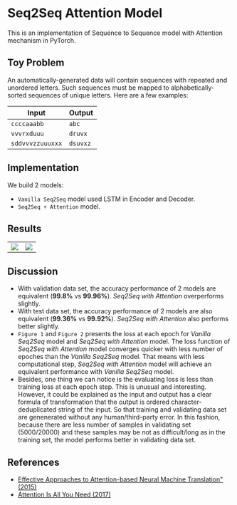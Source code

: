 # Seq2Seq Attention Model
This is an implementation of Sequence to Sequence model with Attention mechanism in PyTorch.

## Toy Problem
An automatically-generated data will contain sequences with repeated and unordered letters. Such sequences must be mapped to alphabetically-sorted sequences of unique letters. Here are a few examples:

|Input | Output|
|------|-------|
|`ccccaaabb`       |   `abc`  |
|`vvvrxduuu`        |   `druvx`  |
|`sddvvvzzuuuxxx`   |   `dsuvxz`  |

## Implementation
We build 2 models:
- `Vanilla Seq2Seq` model used LSTM in Encoder and Decoder.
- `Seq2Seq + Attention` model.

## Results
<table>
    <tr>
        <td><img src="./Loss-Seq2Seq.png" /></td>
        <td><img src="./Loss-Seq2Seq+Attention.png" /></td>
    </tr>
</table>

## Discussion
- With validation data set, the accuracy performance of 2 models are equivalent (**99.8%** vs **99.96%**). *Seq2Seq with Attention* overperforms slightly.
- With test data set, the accuracy performance of 2 models are also equivalent (**99.36%** vs **99.92%**). *Seq2Seq with Attention* also performs better slightly.
- `Figure 1` and `Figure 2` presents the loss at each epoch for *Vanilla Seq2Seq* model and *Seq2Seq with Attention* model. The loss function of *Seq2Seq with Attention* model converges quicker with less number of epoches than the *Vanilla Seq2Seq* model. That means with less computational step, *Seq2Seq with Attention* model will achieve an equivalent performance with *Vanilla Seq2Seq* model.
- Besides, one thing we can notice is the evaluating loss is less than training loss at each epoch step. This is unusual and interesting. However, it could be explained as the input and output has a clear formula of transformation that the output is ordered character-deduplicated string of the input. So that training and validating data set are genenerated without any human/third-party error. In this fashion, because there are less number of samples in validating set (5000/20000) and these samples may be not as difficult/long as in the training set, the model performs better in validating data set.

## References
- [Effective Approaches to Attention-based Neural Machine Translation" (2015)](https://arxiv.org/pdf/1508.04025.pdf)
- [Attention Is All You Need (2017)](https://arxiv.org/pdf/1706.03762.pdf)

